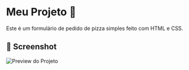 # Meu Projeto 🍕

Este é um formulário de pedido de pizza simples feito com HTML e CSS.

## 📸 Screenshot

![Preview do Projeto](screem22.png)
